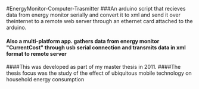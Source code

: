 #EnergyMonitor-Computer-Trasmitter
###An arduino script that recieves data from energy monitor serially and convert it to xml and send it over theinternet to a  remote web server through an ethernet card attached to the arduino. 
#### Also a multi-platform app. gathers data from energy monitor "CurrentCost" through usb serial connection and transmits data in xml format to remote server
####This was developed as part of my master thesis in 2011.
####The thesis focus was the study of the effect of ubiquitous mobile technology on household energy consumption
